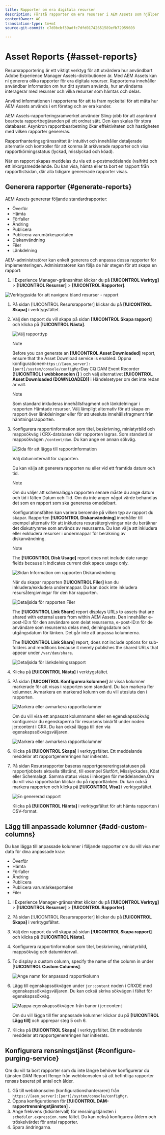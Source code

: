 ```yaml
---
title: Rapporter om era digitala resurser
description: Förstå rapporter om era resurser i AEM Assets som hjälper er att förstå hur era digitala resurser används, används och delas.
contentOwner: AG
translation-type: tm+mt
source-git-commit: c7d0bcbf39adfc7dfd01742651589efb72959603

---
```



# Asset Reports {#asset-reports}

Resursrapportering är ett viktigt verktyg för att utvärdera hur användbart Adobe Experience Manager Assets-distributionen är. Med AEM Assets kan ni generera olika rapporter för era digitala resurser. Rapporterna innehåller användbar information om hur ditt system används, hur användarna interagerar med resurser och vilka resurser som hämtas och delas.

Använd informationen i rapporterna för att ta fram nyckeltal för att mäta hur AEM Assets används i ert företag och av era kunder.

AEM Assets-rapporteringsramverket använder Sling-jobb för att asynkront bearbeta rapportbegäranden på ett ordnat sätt. Den kan skalas för stora databaser. Asynkron rapportbearbetning ökar effektiviteten och hastigheten med vilken rapporter genereras.

Rapporthanteringsgränssnittet är intuitivt och innehåller detaljerade alternativ och kontroller för att komma åt arkiverade rapporter och visa rapportkörningsstatus (lyckad, misslyckad och köad).

När en rapport skapas meddelas du via ett e-postmeddelande (valfritt) och ett inkorgsmeddelande. Du kan visa, hämta eller ta bort en rapport från rapportlistsidan, där alla tidigare genererade rapporter visas.

## Generera rapporter {#generate-reports}

AEM Assets genererar följande standardrapporter:

* Överför
* Hämta
* Förfaller
* Ändring
* Publicera
* Publicera varumärkesportalen
* Diskanvändning
* Filer
* Länkdelning

AEM-administratörer kan enkelt generera och anpassa dessa rapporter för implementeringen. Administratören kan följa de här stegen för att skapa en rapport:

1. I Experience Manager-gränssnittet klickar du på **[!UICONTROL Verktyg]** > **[!UICONTROL Resurser]** > **[!UICONTROL Rapporter]**.

![Verktygssida för att navigera bland resurser - rapport](assets/AssetsReportNavigation.png)

1. På sidan [!UICONTROL Resursrapporter] klickar du på **[!UICONTROL Skapa]** i verktygsfältet.
1. Välj den rapport du vill skapa på sidan **[!UICONTROL Skapa rapport]** och klicka på **[!UICONTROL Nästa]**.

   ![Välj rapporttyp](assets/choose_report.png)

   >[!NOTE]
   >
   >Before you can generate an **[!UICONTROL Asset Downloaded]** report, ensure that the Asset Download service is enabled. Öppna konfigurationen`https://[aem_server]:[port]/system/console/configMgr`Day CQ DAM Event Recorder **[!UICONTROL i webbkonsolen (]** ) och välj alternativet **[!UICONTROL Asset Downloaded (DOWNLOADED)]** i Händelsetyper om det inte redan är valt.

   >[!NOTE]
   >
   >Som standard inkluderas innehållsfragment och länkdelningar i rapporten Hämtade resurser. Välj lämpligt alternativ för att skapa en rapport över länkdelningar eller för att utesluta innehållsfragment från hämtningsrapporten.

1. Konfigurera rapportinformation som titel, beskrivning, miniatyrbild och mappsökväg i CRX-databasen där rapporten lagras. Som standard är mappsökvägen `/content/dam`. Du kan ange en annan sökväg.

   ![Sida för att lägga till rapportinformation](assets/report_configuration.png)

   Välj datumintervall för rapporten.

   Du kan välja att generera rapporten nu eller vid ett framtida datum och tid.

   >[!NOTE]
   >
   >Om du väljer att schemalägga rapporten senare måste du ange datum och tid i fälten Datum och Tid. Om du inte anger något värde behandlas det som en rapport som ska genereras omedelbart.

   Konfigurationsfälten kan variera beroende på vilken typ av rapport du skapar. Rapporten **[!UICONTROL Diskanvändning]** innehåller till exempel alternativ för att inkludera resursåtergivningar när du beräknar det diskutrymme som används av resurserna. Du kan välja att inkludera eller exkludera resurser i undermappar för beräkning av diskanvändning.

   >[!NOTE]
   >
   >The **[!UICONTROL Disk Usage]** report does not include date range fields because it indicates current disk space usage only.

   ![Sidan Information om rapporten Diskanvändning](assets/disk_usage_configuration.png)

   När du skapar rapporten **[!UICONTROL Filer]** kan du inkludera/exkludera undermappar. Du kan dock inte inkludera resursåtergivningar för den här rapporten.

   ![Detaljsida för rapporten Filer](assets/files_report.png)

   The **[!UICONTROL Link Share]** report displays URLs to assets that are shared with external users from within AEM Assets. Den innehåller e-post-ID:n för den användare som delat resurserna, e-post-ID:n för de användare som resurserna delas med, delningsdatum och utgångsdatum för länken. Det går inte att anpassa kolumnerna.

   The **[!UICONTROL Link Share]** report, does not include options for sub-folders and renditions because it merely publishes the shared URLs that appear under `/var/dam/share`.

   ![Detaljsida för länkdelningsrapport](assets/link_share.png)

1. Klicka på **[!UICONTROL Nästa]** i verktygsfältet.

1. På sidan **[!UICONTROL Konfigurera kolumner]** är vissa kolumner markerade för att visas i rapporten som standard. Du kan markera fler kolumner. Avmarkera en markerad kolumn om du vill utesluta den i rapporten.

   ![Markera eller avmarkera rapportkolumner](assets/configure_columns.png)

   Om du vill visa ett anpassat kolumnnamn eller en egenskapssökväg konfigurerar du egenskaperna för resursens binärfil under noden jcr:content i CRX. Du kan också lägga till den via egenskapssökvägsväljaren.

   ![Markera eller avmarkera rapportkolumner](assets/custom_columns.png)

1. Klicka på **[!UICONTROL Skapa]** i verktygsfältet. Ett meddelande meddelar att rapportgenereringen har initierats.
1. På sidan Resursrapporter baseras rapportgenereringsstatusen på rapportjobbets aktuella tillstånd, till exempel Slutfört, Misslyckades, Köat eller Schemalagt. Samma status visas i inkorgen för meddelanden.Om du vill visa rapportsidan klickar du på rapportlänken. Du kan också markera rapporten och klicka på **[!UICONTROL Visa]** i verktygsfältet.

   ![En genererad rapport](assets/report_page.png)

   Klicka på **[!UICONTROL Hämta]** i verktygsfältet för att hämta rapporten i CSV-format.

## Lägg till anpassade kolumner {#add-custom-columns}

Du kan lägga till anpassade kolumner i följande rapporter om du vill visa mer data för dina anpassade krav:

* Överför
* Hämta
* Förfaller
* Ändring
* Publicera
* Publicera varumärkesportalen
* Filer

1. I Experience Manager-gränssnittet klickar du på **[!UICONTROL Verktyg]** > **[!UICONTROL Resurser]** > **[!UICONTROL Rapporter]**.
1. På sidan [!UICONTROL Resursrapporter] klickar du på **[!UICONTROL Skapa]** i verktygsfältet.

1. Välj den rapport du vill skapa på sidan **[!UICONTROL Skapa rapport]** och klicka på **[!UICONTROL Nästa]**.
1. Konfigurera rapportinformation som titel, beskrivning, miniatyrbild, mappsökväg och datumintervall.

1. To display a custom column, specify the name of the column in under **[!UICONTROL Custom Columns]**.

   ![Ange namn för anpassad rapportkolumn](assets/custom_columns-1.png)

1. Lägg till egenskapssökvägen under `jcr:content` noden i CRXDE med egenskapssökvägsväljaren. Du kan också skriva sökvägen i fältet för egenskapssökväg.

   ![Mappa egenskapssökvägen från banor i jcr:content](assets/property_picker.png)

   Om du vill lägga till fler anpassade kolumner klickar du på **[!UICONTROL Lägg till]** och upprepar steg 5 och 6.

1. Klicka på **[!UICONTROL Skapa]** i verktygsfältet. Ett meddelande meddelar att rapportgenereringen har initierats.

## Konfigurera rensningstjänst {#configure-purging-service}

Om du vill ta bort rapporter som du inte längre behöver konfigurerar du tjänsten DAM Report Renge från webbkonsolen så att befintliga rapporter rensas baserat på antal och ålder.

1. Gå till webbkonsolen (konfigurationshanteraren) från `https://[aem_server]:[port]/system/console/configMgr`.
1. Öppna konfigurationen för **[!UICONTROL DAM-rapportrensningstjänsten]** .
1. Ange frekvens (tidsintervall) för rensningstjänsten i `scheduler.expression.name` fältet. Du kan också konfigurera åldern och tröskelvärdet för antal rapporter.
1. Spara ändringarna.
